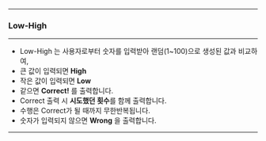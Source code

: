 
---
### Low-High
---
- Low-High 는 사용자로부터 숫자를 입력받아 랜덤(1~100)으로 생성된 값과 비교하여,
- 큰 값이 입력되면 **High**
- 작은 값이 입력되면 **Low**
- 같으면 **Correct!** 를 출력합니다.
- Correct 출력 시 **시도했던 횟수**를 함께 출력합니다.
- 수행은 Correct가 될 때까지 무한반복됩니다.
- 숫자가 입력되지 않으면 **Wrong** 을 출력합니다.
---

